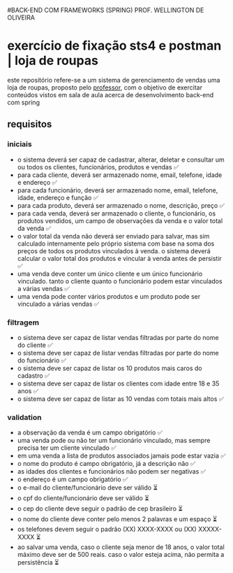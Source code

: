 #BACK-END COM FRAMEWORKS (SPRING) PROF. WELLINGTON DE OLIVEIRA

# exercício de fixação sts4 e postman | loja de roupas

este repositório refere-se a um sistema de gerenciamento de vendas uma loja de roupas,
proposto pelo [professor](https://github.com/wellingtonfoz/), com o objetivo de exercitar
conteúdos vistos em sala de aula acerca de desenvolvimento back-end com spring

## requisitos

### iniciais
- o sistema deverá ser capaz de cadastrar, alterar, deletar e consultar um ou todos os clientes, funcionários, produtos e vendas ✅
- para cada cliente, deverá ser armazenado nome, email, telefone, idade e endereço ✅
- para cada funcionário, deverá ser armazenado nome, email, telefone, idade, endereço e função ✅
- para cada produto, deverá ser armazenado o nome, descrição, preço ✅
- para cada venda, deverá ser armazenado o cliente, o funcionário, os produtos vendidos, um campo de observações da venda e o valor total da venda ✅
- o valor total da venda não deverá ser enviado para salvar, mas sim calculado internamente pelo próprio sistema com base na soma dos preços de todos 
  os produtos vinculados à venda. o sistema deverá calcular o valor total dos produtos e vincular à venda antes de persistir ✅
- uma venda deve conter um único cliente e um único funcionário vinculado. tanto o cliente quanto o funcionário podem estar vinculados a várias vendas ✅
- uma venda pode conter vários produtos e um produto pode ser vinculado a várias vendas ✅

### filtragem
- o sistema deve ser capaz de listar vendas filtradas por parte do nome do cliente ✅
- o sistema deve ser capaz de listar vendas filtradas por parte do nome do funcionário ✅
- o sistema deve ser capaz de listar os 10 produtos mais caros do cadastro ✅
- o sistema deve ser capaz de listar os clientes com idade entre 18 e 35 anos ✅
- o sistema deve ser capaz de listar as 10 vendas com totais mais altos ✅

### validation
- a observação da venda é um campo obrigatório ✅
- uma venda pode ou não ter um funcionário vinculado, mas sempre precisa ter um cliente vinculado ✅
- em uma venda a lista de produtos associados jamais pode estar vazia ✅
- o nome do produto é campo obrigatório, já a descrição não ✅
- as idades dos clientes e funcionários não podem ser negativas ✅
- o endereço é um campo obrigatório ✅
- o e-mail do cliente/funcionário deve ser válido ⏳
- o cpf do cliente/funcionário deve ser válido ⏳
- o cep do cliente deve seguir o padrão de cep brasileiro ⏳
- o nome do cliente deve conter pelo menos 2 palavras e um espaço ⏳
- os telefones devem seguir o padrão (XX) XXXX-XXXX ou (XX) XXXXX-XXXX ⏳
- ao salvar uma venda, caso o cliente seja menor de 18 anos, o valor total máximo deve ser de 500 reais. caso o valor esteja acima, não permita a persistência ⏳
